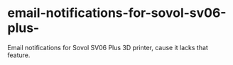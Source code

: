 # email-notifications-for-sovol-sv06-plus-
Email notifications for Sovol SV06 Plus 3D printer, cause it lacks that feature.
